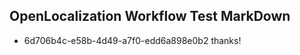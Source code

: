 ## OpenLocalization Workflow Test MarkDown
* 6d706b4c-e58b-4d49-a7f0-edd6a898e0b2 
thanks!<!--HONumber=Mar16_HO2-->
